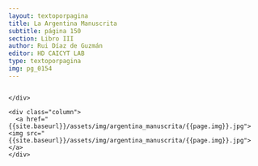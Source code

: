 ```yaml
---
layout: textoporpagina
title: La Argentina Manuscrita
subtitle: página 150
section: Libro III
author: Rui Díaz de Guzmán
editor: HD CAICYT LAB
type: textoporpagina
img: pg_0154
---
```


<div class="row">
    <div class="column">


    </div>

    <div class="column">
      <a href="{{site.baseurl}}/assets/img/argentina_manuscrita/{{page.img}}.jpg"><img src="{{site.baseurl}}/assets/img/argentina_manuscrita/{{page.img}}.jpg"></a>
    </div>
</div>